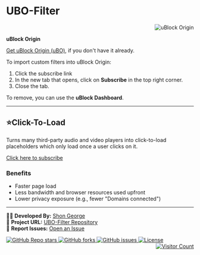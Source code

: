 # UBO-Filter  
<div align="right">
  <img src="https://img.shields.io/badge/uBlock%20Origin-v1.48.0-brightgreen?style=for-the-badge&logo=uBlock%20Origin" alt="uBlock Origin">
</div>

**uBlock Origin**

[Get uBlock Origin (uBO)](https://ublockorigin.com/), if you don't have it already.

To import custom filters into uBlock Origin:
1. Click the subscribe link   
2. In the new tab that opens, click on **Subscribe** in the top right corner.  
3. Close the tab.

To remove, you can use the **uBlock Dashboard**.

---

## **⭐Click-To-Load**
Turns many third-party audio and video players into click-to-load placeholders which only load once a user clicks on it.

[Click here to subscribe](https://subscribe.adblockplus.org/?location=https://raw.githubusercontent.com/shon-1/UBO-Filter/main/Filter/YT-block.txt&title=YouTube%20Blocklist)

### **Benefits**
- Faster page load  
- Less bandwidth and browser resources used upfront  
- Lower privacy exposure (e.g., fewer "Domains connected")  

---



👨‍💻 **Developed By:** [Shon George](https://github.com/shon-1)  
🚀 **Project URL:** [UBO-Filter Repository](https://github.com/shon-1/UBO-Filter)  
📢 **Report Issues:** [Open an Issue](https://github.com/shon-1/UBO-Filter/issues)         

<a href="https://github.com/shon-1/UBO-Filter/stargazers">
  <img src="https://img.shields.io/github/stars/shon-1/UBO-Filter?color=yellow&label=Stars&logo=github" alt="GitHub Repo stars">
</a>
<a href="https://github.com/shon-1/UBO-Filter/network/members">
  <img src="https://img.shields.io/github/forks/shon-1/UBO-Filter?label=Forks&logo=git" alt="GitHub forks">
</a>
<a href="https://github.com/shon-1/UBO-Filter/issues">
  <img src="https://img.shields.io/github/issues/shon-1/UBO-Filter?color=red&label=Issues" alt="GitHub issues">
</a>
<a href="https://github.com/shon-1/UBO-Filter/blob/main/LICENSE">
  <img src="https://img.shields.io/github/license/shon-1/UBO-Filter?label=License" alt="License">
</a>

<div align="right">
  <a href="https://github.com/shon-1/UBO-Filter/stargazers">
    <img src="https://hits.seeyoufarm.com/api/count/incr/badge.svg?url=https%3A%2F%2Fgithub.com%2Fshon-1%2FUBO-Filter&count_bg=%23FF5733&title_bg=%23000000&icon=fire.svg&icon_color=%23FFFFFF&title=🔥+Hot+Visitors&edge_flat=true" alt="Visitor Count">
  </a>
</div>


